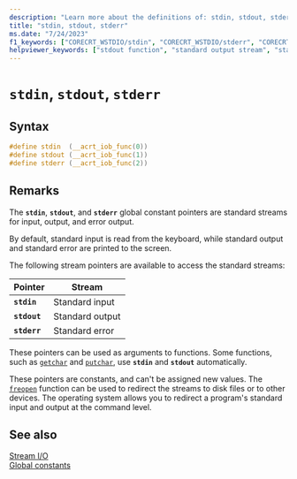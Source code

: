 ```yaml
---
description: "Learn more about the definitions of: stdin, stdout, stderr"
title: "stdin, stdout, stderr"
ms.date: "7/24/2023"
f1_keywords: ["CORECRT_WSTDIO/stdin", "CORECRT_WSTDIO/stderr", "CORECRT_WSTDIO/stdout", "stdin", "stderr", "stdout"]
helpviewer_keywords: ["stdout function", "standard output stream", "standard error stream", "stdin function", "standard input stream", "stderr function"]
---
```

# `stdin`, `stdout`, `stderr`

## Syntax

```C
#define stdin  (__acrt_iob_func(0))
#define stdout (__acrt_iob_func(1))
#define stderr (__acrt_iob_func(2))
```

## Remarks

The **`stdin`**, **`stdout`**, and **`stderr`** global constant pointers are standard streams for input, output, and error output.

By default, standard input is read from the keyboard, while standard output and standard error are printed to the screen.

The following stream pointers are available to access the standard streams:

| Pointer | Stream |
|---|---|
| **`stdin`** | Standard input |
| **`stdout`** | Standard output |
| **`stderr`** | Standard error |

These pointers can be used as arguments to functions. Some functions, such as [`getchar`](./reference/getchar-getwchar.md) and [`putchar`](./reference/putchar-putwchar.md), use **`stdin`** and **`stdout`** automatically.

These pointers are constants, and can't be assigned new values. The [`freopen`](./reference/freopen-wfreopen.md) function can be used to redirect the streams to disk files or to other devices. The operating system allows you to redirect a program's standard input and output at the command level.

## See also

[Stream I/O](./stream-i-o.md)\
[Global constants](./global-constants.md)
